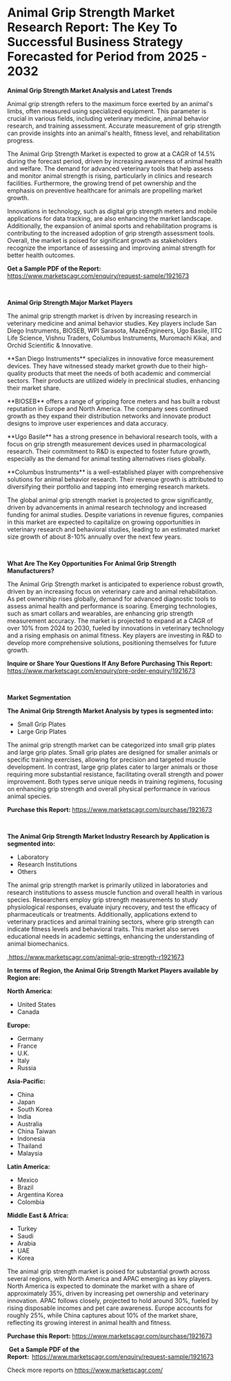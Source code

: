 <p><h1>Animal Grip Strength Market Research Report: The Key To Successful Business Strategy Forecasted for Period from 2025 - 2032</h1></p><p><strong>Animal Grip Strength Market Analysis and Latest Trends</strong></p>
<p><p>Animal grip strength refers to the maximum force exerted by an animal's limbs, often measured using specialized equipment. This parameter is crucial in various fields, including veterinary medicine, animal behavior research, and training assessment. Accurate measurement of grip strength can provide insights into an animal's health, fitness level, and rehabilitation progress.</p><p>The Animal Grip Strength Market is expected to grow at a CAGR of 14.5% during the forecast period, driven by increasing awareness of animal health and welfare. The demand for advanced veterinary tools that help assess and monitor animal strength is rising, particularly in clinics and research facilities. Furthermore, the growing trend of pet ownership and the emphasis on preventive healthcare for animals are propelling market growth.</p><p>Innovations in technology, such as digital grip strength meters and mobile applications for data tracking, are also enhancing the market landscape. Additionally, the expansion of animal sports and rehabilitation programs is contributing to the increased adoption of grip strength assessment tools. Overall, the market is poised for significant growth as stakeholders recognize the importance of assessing and improving animal strength for better health outcomes.</p></p>
<p><strong>Get a Sample PDF of the Report:&nbsp;</strong> <a href="https://www.marketscagr.com/enquiry/request-sample/1921673?utm_campaign=2648&utm_medium=2&utm_source=Github&utm_content=ia&utm_term=10042025&utm_id=animal-grip-strength">https://www.marketscagr.com/enquiry/request-sample/1921673</a></p>
<p>&nbsp;</p>
<p><strong>Animal Grip Strength Major Market Players</strong></p>
<p><p>The animal grip strength market is driven by increasing research in veterinary medicine and animal behavior studies. Key players include San Diego Instruments, BIOSEB, WPI Sarasota, MazeEngineers, Ugo Basile, IITC Life Science, Vishnu Traders, Columbus Instruments, Muromachi Kikai, and Orchid Scientific & Innovative.</p><p>**San Diego Instruments** specializes in innovative force measurement devices. They have witnessed steady market growth due to their high-quality products that meet the needs of both academic and commercial sectors. Their products are utilized widely in preclinical studies, enhancing their market share.</p><p>**BIOSEB** offers a range of gripping force meters and has built a robust reputation in Europe and North America. The company sees continued growth as they expand their distribution networks and innovate product designs to improve user experiences and data accuracy.</p><p>**Ugo Basile** has a strong presence in behavioral research tools, with a focus on grip strength measurement devices used in pharmacological research. Their commitment to R&D is expected to foster future growth, especially as the demand for animal testing alternatives rises globally.</p><p>**Columbus Instruments** is a well-established player with comprehensive solutions for animal behavior research. Their revenue growth is attributed to diversifying their portfolio and tapping into emerging research markets.</p><p>The global animal grip strength market is projected to grow significantly, driven by advancements in animal research technology and increased funding for animal studies. Despite variations in revenue figures, companies in this market are expected to capitalize on growing opportunities in veterinary research and behavioral studies, leading to an estimated market size growth of about 8-10% annually over the next few years.</p></p>
<p>&nbsp;</p>
<p><strong>What Are The Key Opportunities For Animal Grip Strength Manufacturers?</strong></p>
<p><p>The Animal Grip Strength market is anticipated to experience robust growth, driven by an increasing focus on veterinary care and animal rehabilitation. As pet ownership rises globally, demand for advanced diagnostic tools to assess animal health and performance is soaring. Emerging technologies, such as smart collars and wearables, are enhancing grip strength measurement accuracy. The market is projected to expand at a CAGR of over 10% from 2024 to 2030, fueled by innovations in veterinary technology and a rising emphasis on animal fitness. Key players are investing in R&D to develop more comprehensive solutions, positioning themselves for future growth.</p></p>
<p><strong>Inquire or Share Your Questions If Any Before Purchasing This Report:</strong> <a href="https://www.marketscagr.com/enquiry/pre-order-enquiry/1921673?utm_campaign=2648&utm_medium=2&utm_source=Github&utm_content=ia&utm_term=10042025&utm_id=animal-grip-strength">https://www.marketscagr.com/enquiry/pre-order-enquiry/1921673</a></p>
<p>&nbsp;</p>
<p><strong>Market Segmentation</strong></p>
<p><strong>The Animal Grip Strength Market Analysis by types is segmented into:</strong></p>
<p><ul><li>Small Grip Plates</li><li>Large Grip Plates</li></ul></p>
<p><p>The animal grip strength market can be categorized into small grip plates and large grip plates. Small grip plates are designed for smaller animals or specific training exercises, allowing for precision and targeted muscle development. In contrast, large grip plates cater to larger animals or those requiring more substantial resistance, facilitating overall strength and power improvement. Both types serve unique needs in training regimens, focusing on enhancing grip strength and overall physical performance in various animal species.</p></p>
<p><strong>Purchase this Report:&nbsp;</strong><a href="https://www.marketscagr.com/purchase/1921673?utm_campaign=2648&utm_medium=2&utm_source=Github&utm_content=ia&utm_term=10042025&utm_id=animal-grip-strength">https://www.marketscagr.com/purchase/1921673</a></p>
<p>&nbsp;</p>
<p><strong>The Animal Grip Strength Market Industry Research by Application is segmented into:</strong></p>
<p><ul><li>Laboratory</li><li>Research Institutions</li><li>Others</li></ul></p>
<p><p>The animal grip strength market is primarily utilized in laboratories and research institutions to assess muscle function and overall health in various species. Researchers employ grip strength measurements to study physiological responses, evaluate injury recovery, and test the efficacy of pharmaceuticals or treatments. Additionally, applications extend to veterinary practices and animal training sectors, where grip strength can indicate fitness levels and behavioral traits. This market also serves educational needs in academic settings, enhancing the understanding of animal biomechanics.</p></p>
<p><a href="https://www.marketscagr.com/animal-grip-strength-r1921673?utm_campaign=2648&utm_medium=2&utm_source=Github&utm_content=ia&utm_term=10042025&utm_id=animal-grip-strength">&nbsp;https://www.marketscagr.com/animal-grip-strength-r1921673</a></p>
<p><strong>In terms of Region, the Animal Grip Strength Market Players available by Region are:</strong></p>
<p>
    <p> <strong> North America: </strong>
        <ul>
            <li>United States</li>
            <li>Canada</li>
        </ul>
        </p> 
    <p> <strong> Europe: </strong>
        <ul>
            <li>Germany</li>
            <li>France</li>
            <li>U.K.</li>
            <li>Italy</li>
            <li>Russia</li>
        </ul>
        </p> 
    <p> <strong> Asia-Pacific: </strong>
        <ul>
            <li>China</li>
            <li>Japan</li>
            <li>South Korea</li>
            <li>India</li>
            <li>Australia</li>
            <li>China Taiwan</li>
            <li>Indonesia</li>
            <li>Thailand</li>
            <li>Malaysia</li>
        </ul>
        </p> 
    <p> <strong> Latin America: </strong>
        <ul>
            <li>Mexico</li>
            <li>Brazil</li>
            <li>Argentina Korea</li>
            <li>Colombia</li>
        </ul>
        </p> 
    <p> <strong> Middle East & Africa: </strong>
        <ul>
            <li>Turkey</li>
            <li>Saudi</li>
            <li>Arabia</li>
            <li>UAE</li>
            <li>Korea</li>
        </ul>
    </p>
    </p>
<p><p>The animal grip strength market is poised for substantial growth across several regions, with North America and APAC emerging as key players. North America is expected to dominate the market with a share of approximately 35%, driven by increasing pet ownership and veterinary innovation. APAC follows closely, projected to hold around 30%, fueled by rising disposable incomes and pet care awareness. Europe accounts for roughly 25%, while China captures about 10% of the market share, reflecting its growing interest in animal health and fitness.</p></p>
<p><strong>Purchase this Report: </strong><a href="https://www.marketscagr.com/purchase/1921673?utm_campaign=2648&utm_medium=2&utm_source=Github&utm_content=ia&utm_term=10042025&utm_id=animal-grip-strength">https://www.marketscagr.com/purchase/1921673</a></p>
<p>&nbsp;<strong>Get a Sample PDF of the Report:&nbsp;&nbsp;</strong><a href="https://www.marketscagr.com/enquiry/request-sample/1921673?utm_campaign=2648&utm_medium=2&utm_source=Github&utm_content=ia&utm_term=10042025&utm_id=animal-grip-strength">https://www.marketscagr.com/enquiry/request-sample/1921673</a></p>
<p><strong></strong></p>
<p>Check more reports on <a href="https://www.marketscagr.com/?utm_campaign=2648&utm_medium=2&utm_source=Github&utm_content=ia&utm_term=10042025&utm_id=animal-grip-strength">https://www.marketscagr.com/</a></p>
